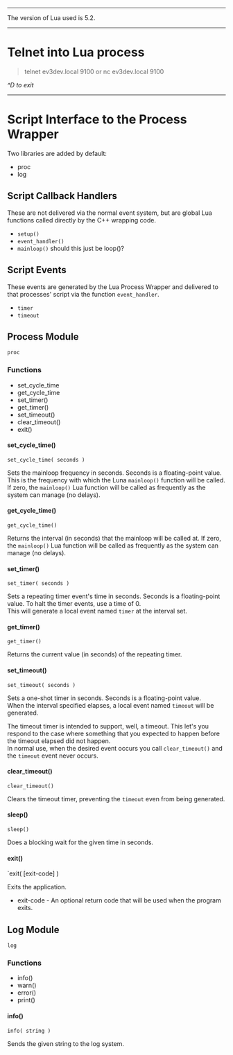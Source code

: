 

-----------------------------------------------------------------------------

The version of Lua used is 5.2.

-----------------------------------------------------------------------------

# Telnet into Lua process

> telnet ev3dev.local 9100
    or
> nc ev3dev.local 9100

_^D to exit_

-----------------------------------------------------------------------------

# Script Interface to the Process Wrapper

Two libraries are added by default:
* proc
* log


## Script Callback Handlers

These are not delivered via the normal event system, but are global Lua functions
called directly by the C++ wrapping code.

* `setup()`
* `event_handler()`
* `mainloop()`  should this just be loop()?

## Script Events

These events are generated by the Lua Process Wrapper and delivered to that processes' script
via the function `event_handler`.  

* `timer`
* `timeout`


## Process Module

`proc`

### Functions

* set_cycle_time
* get_cycle_time
* set_timer()
* get_timer()
* set_timeout()
* clear_timeout()
* exit()


#### set_cycle_time()

`set_cycle_time( seconds )`

Sets the mainloop frequency in seconds. Seconds is a floating-point value.
This is the frequency with which the Luna `mainloop()` function will be called.
If zero, the `mainloop()` Lua function will be called as frequently as the system
can manage (no delays).


#### get_cycle_time()

`get_cycle_time()`

Returns the interval (in seconds) that the mainloop will be called at.
If zero, the `mainloop()` Lua function will be called as frequently as the system
can manage (no delays).


#### set_timer()

`set_timer( seconds )`

Sets a repeating timer event's time in seconds. Seconds is a floating-point value.
To halt the timer events, use a time of 0.  
This will generate a local event named `timer` at the interval set.


#### get_timer()

`get_timer()`

Returns the current value (in seconds) of the repeating timer.

#### set_timeout()

`set_timeout( seconds )`

Sets a one-shot timer in seconds. Seconds is a floating-point value.  
When the interval specified elapses, a local event named `timeout` will be generated.

The timeout timer is intended to support, well, a timeout. This let's you respond to the case
where something that you expected to happen before the timeout elapsed did not happen.  
In normal use, when the desired event occurs you call `clear_timeout()` and the `timeout` event never occurs.


#### clear_timeout()

`clear_timeout()`

Clears the timeout timer, preventing the `timeout` even from being generated.


#### sleep()

`sleep()`

Does a blocking wait for the given time in seconds.


#### exit()

`exit( [exit-code] )

Exits the application.

* exit-code - An optional return code that will be used when the program exits.




## Log Module

`log`

### Functions

* info()
* warn()
* error()
* print()


#### info()

`info( string )`

Sends the given string to the log system.



